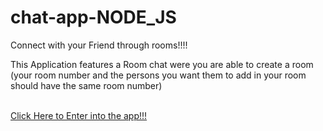 # chat-app-NODE_JS


Connect with your Friend through rooms!!!!


This Application features a Room chat were you are able to create a room (your room number and the persons you want them to add in your room should have the same room number) 
<br> <br>

<a href="https://chat-web-nodejs.herokuapp.com"> Click Here to Enter into the app!!!</a>
